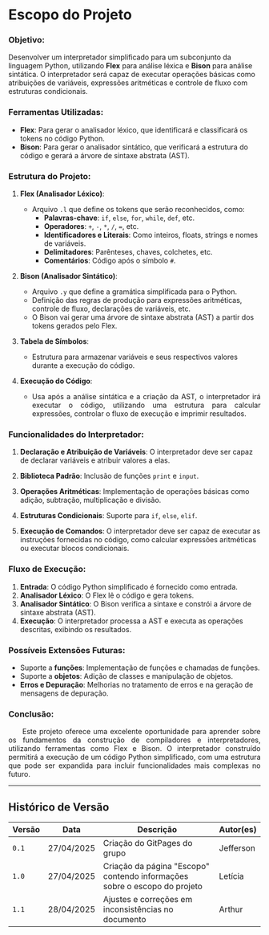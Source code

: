 # Escopo do Projeto

### Objetivo:
Desenvolver um interpretador simplificado para um subconjunto da linguagem Python, utilizando **Flex** para análise léxica e **Bison** para análise sintática. O interpretador será capaz de executar operações básicas como atribuições de variáveis, expressões aritméticas e controle de fluxo com estruturas condicionais.

### Ferramentas Utilizadas:
- **Flex**: Para gerar o analisador léxico, que identificará e classificará os tokens no código Python.
- **Bison**: Para gerar o analisador sintático, que verificará a estrutura do código e gerará a árvore de sintaxe abstrata (AST).

### Estrutura do Projeto:

1. **Flex (Analisador Léxico)**:
   - Arquivo `.l` que define os tokens que serão reconhecidos, como:
     - **Palavras-chave**: `if`, `else`, `for`, `while`, `def`, etc.
     - **Operadores**: `+`, `-`, `*`, `/`, `=`, etc.
     - **Identificadores e Literais**: Como inteiros, floats, strings e nomes de variáveis.
     - **Delimitadores**: Parênteses, chaves, colchetes, etc.
     - **Comentários**: Código após o símbolo `#`.
   
2. **Bison (Analisador Sintático)**:
   - Arquivo `.y` que define a gramática simplificada para o Python.
   - Definição das regras de produção para expressões aritméticas, controle de fluxo, declarações de variáveis, etc.
   - O Bison vai gerar uma árvore de sintaxe abstrata (AST) a partir dos tokens gerados pelo Flex.

3. **Tabela de Símbolos**:
   - Estrutura para armazenar variáveis e seus respectivos valores durante a execução do código.

4. **Execução do Código**:
   - <p align="justify">Usa após a análise sintática e a criação da AST, o interpretador irá executar o código, utilizando uma estrutura para calcular expressões, controlar o fluxo de execução e imprimir resultados.</p>

### Funcionalidades do Interpretador:

1. **Declaração e Atribuição de Variáveis**:
    O interpretador deve ser capaz de declarar variáveis e atribuir valores a elas.
2. **Biblioteca Padrão**: 
    Inclusão de funções `print` e `input`.
3. **Operações Aritméticas**:
    Implementação de operações básicas como adição, subtração, multiplicação e divisão.
   
4. **Estruturas Condicionais**:
    Suporte para `if`, `else`, `elif`.

5. **Execução de Comandos**:
    O interpretador deve ser capaz de executar as instruções fornecidas no código, como calcular expressões aritméticas ou executar blocos condicionais.

### Fluxo de Execução:

1. **Entrada**: O código Python simplificado é fornecido como entrada.
2. **Analisador Léxico**: O Flex lê o código e gera tokens.
3. **Analisador Sintático**: O Bison verifica a sintaxe e constrói a árvore de sintaxe abstrata (AST).
4. **Execução**: O interpretador processa a AST e executa as operações descritas, exibindo os resultados.

### Possíveis Extensões Futuras:

- Suporte a **funções**: Implementação de funções e chamadas de funções.
- Suporte a **objetos**: Adição de classes e manipulação de objetos.
- **Erros e Depuração**: Melhorias no tratamento de erros e na geração de mensagens de depuração.

### Conclusão:
<p align="justify"> &emsp;&emsp;Este projeto oferece uma excelente oportunidade para aprender sobre os fundamentos da construção de compiladores e interpretadores, utilizando ferramentas como Flex e Bison. O interpretador construído permitirá a execução de um código Python simplificado, com uma estrutura que pode ser expandida para incluir funcionalidades mais complexas no futuro.</p>

---

## Histórico de Versão

| Versão | Data          | Descrição                          | Autor(es)     |
| ------ | ------------- | ---------------------------------- | ------------- |
| `0.1`  |  27/04/2025 |  Criação do GitPages do grupo | Jefferson |
| `1.0`  |  27/04/2025 |  Criação da página "Escopo" contendo informações sobre o escopo do projeto | Letícia |
| `1.1`  |  28/04/2025 |  Ajustes e correções em inconsistências no documento | Arthur |
